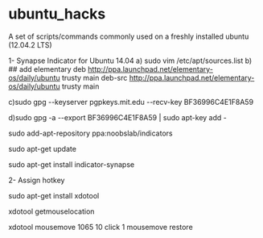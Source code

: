 ubuntu_hacks
============

A set of scripts/commands commonly used on a freshly installed ubuntu (12.04.2 LTS)

1- Synapse Indicator for Ubuntu 14.04
a) sudo vim /etc/apt/sources.list
b) ## add elementary
deb http://ppa.launchpad.net/elementary-os/daily/ubuntu trusty main
deb-src http://ppa.launchpad.net/elementary-os/daily/ubuntu trusty main

c)sudo gpg --keyserver pgpkeys.mit.edu --recv-key BF36996C4E1F8A59

d)sudo gpg -a --export BF36996C4E1F8A59 | sudo apt-key add -

  sudo add-apt-repository ppa:noobslab/indicators
  
  sudo apt-get update
  
  sudo apt-get install indicator-synapse
  

2- Assign hotkey

  sudo apt-get install xdotool
  
  xdotool getmouselocation  
  
  xdotool mousemove 1065 10 click 1 mousemove restore
  
  
